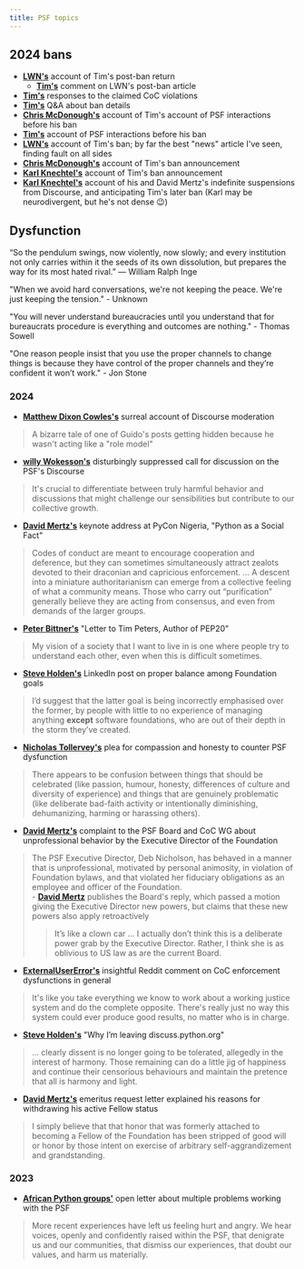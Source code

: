 ```yaml
---
title: PSF topics
---
```


## 2024 bans

- [**LWN's**](https://lwn.net/SubscriberLink/1002340/0f6e04d38cf6576a) account of Tim's post-ban return
    - [**Tim's**](https://lwn.net/Articles/1004313/) comment on LWN's post-ban article
- [**Tim's**](crimes) responses to the claimed CoC violations
- [**Tim's**](ban_qa) Q&A about ban details
- [**Chris McDonough's**](https://chrismcdonough.substack.com/p/ban-transparency-from-tim-peters) account of Tim's account of PSF interactions before his ban
- [**Tim's**](ban) account of PSF interactions before his ban
- [**LWN's**](https://lwn.net/Articles/988894/) account of Tim's ban; by far the best "news" article I've seen, finding fault on all sides
- [**Chris McDonough's**](https://chrismcdonough.substack.com/p/the-shameful-defenestration-of-tim) account of Tim's ban announcement
- [**Karl Knechtel's**](https://zahlman.github.io/politics/the-psf/2024/08/10/open-letter-psf-coc-wg-addendum-1-tim-peters.html) account of Tim's ban announcement
- [**Karl Knechtel's**](https://zahlman.github.io/politics/the-psf/2024/07/31/an-open-letter-to-the-psf-coc-wg.html) account of his and David Mertz's indefinite suspensions from Discourse, and anticipating Tim's later ban (Karl may be neurodivergent, but he's not dense :wink:)

## Dysfunction

“So the pendulum swings, now violently, now slowly; and every institution not only carries within it the seeds of its own dissolution, but prepares the way for its most hated rival.” —  William Ralph Inge

"When we avoid hard conversations, we're not keeping the peace. We're just keeping the tension." - Unknown

"You will never understand bureaucracies until you understand that for bureaucrats procedure is everything and outcomes are nothing." - Thomas Sowell

"One reason people insist that you use the proper channels to change things is because they have control of the proper channels and they’re confident it won’t work." - Jon Stone

### 2024

- [**Matthew Dixon Cowles's**](ghide) surreal account of Discourse moderation
> A bizarre tale of one of Guido's posts getting hidden because he wasn't acting like a "role model"
- [**willy Wokesson's**](censored) disturbingly suppressed call for discussion on the PSF's Discourse
> It's crucial to differentiate between truly harmful behavior and discussions that might challenge our sensibilities but contribute to our collective growth.
- [**David Mertz's**](https://www.youtube.com/watch?v=TOB1CEaZcDk) keynote address at PyCon Nigeria, "Python as a Social Fact"
> Codes of conduct are meant to encourage cooperation and deference, but they can sometimes simultaneously attract zealots devoted to their draconian and capricious enforcement. ... A descent into a miniature authoritarianism can emerge from a collective feeling of what a community means. Those who carry out “purification” generally believe they are acting from consensus, and even from demands of the larger groups.
- [**Peter Bittner's**](https://painless.software/letter-to-tim-peters-author-of-pep20) "Letter to Tim Peters, Author of PEP20"
>  My vision of a society that I want to live in is one where people try to understand each other, even when this is difficult sometimes. 
- [**Steve Holden's**](https://www.linkedin.com/posts/holdenweb_psf-coc-banishment-activity-7248238831806595072-sPbY) LinkedIn post on proper balance among Foundation goals
> I’d suggest that the latter goal is being incorrectly emphasised over the former, by people with little to no experience of managing anything **except** software foundations, who are out of their depth in the storm they’ve created.
- [**Nicholas Tollervey's**](https://ntoll.org/article/psf-woe) plea for compassion and honesty to counter PSF dysfunction
> There appears to be confusion between things that should be celebrated (like passion, humour, honesty, differences of culture and diversity of experience) and things that are genuinely problematic (like deliberate bad-faith activity or intentionally diminishing, dehumanizing, harming or harassing others).
- [**David Mertz's**](https://gnosis.cx/publish/ED-CoC-complaint) complaint to the PSF Board and CoC WG about unprofessional behavior by the Executive Director of the Foundation
> The PSF Executive Director, Deb Nicholson, has behaved in a manner that is unprofessional, motivated by personal animosity, in violation of Foundation bylaws, and that violated her fiduciary obligations as an employee and officer of the Foundation.<br>
    - [**David Mertz**](https://gnosis.cx/publish/Board-of-Fools) publishes the Board's reply, which passed a motion giving the Executive Director new powers, but claims that these new powers also apply retroactively
>> It’s like a clown car ... I actually don’t think this is a deliberate power grab by the Executive Director. Rather, I think she is as oblivious to US law as are the current Board.
- [**ExternalUserError's**](https://old.reddit.com/r/Python/comments/1ftbjt8/ban_transparency_from_tim_peters/lpsp3xa/) insightful Reddit comment on CoC enforcement dysfunctions in general
>  It's like you take everything we know to work about a working justice system and do the complete opposite.
> There's really just no way this system could ever produce good results, no matter who is in charge.
- [**Steve Holden's**](https://discuss.python.org/t/why-im-leaving-discuss-python-org/58093) "Why I’m leaving discuss.python.org"
> ... clearly dissent is no longer going to be tolerated, allegedly in the interest of harmony. Those remaining can do a little jig of happiness and continue their censorious behaviours and maintain the pretence that all is harmony and light.
- [**David Mertz's**](https://gnosis.cx/publish/Emeritus) emeritus request letter explained his reasons for withdrawing his active Fellow status
> I simply believe that that honor that was formerly attached to becoming a Fellow of the Foundation has been stripped of good will or honor by those intent on exercise of arbitrary self-aggrandizement and grandstanding.

### 2023

- [**African Python groups'**](https://pythonafrica.blogspot.com/2023/12/an-open-letter-to-python-software_5.html) open letter about multiple problems working with the PSF
> More recent experiences have left us feeling hurt and angry. We hear voices, openly and confidently raised within the PSF, that denigrate us and our communities, that dismiss our experiences, that doubt our values, and harm us materially.
